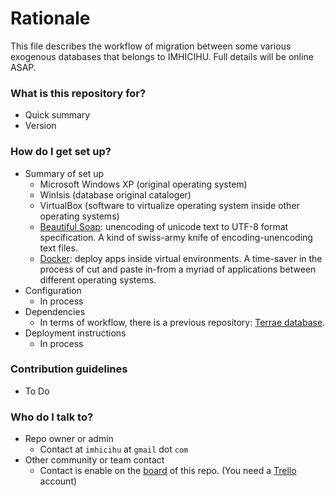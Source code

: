 # Rationale #

This file describes the workflow of migration between some various exogenous databases that belongs to IMHICIHU. Full details will be online ASAP.
### What is this repository for? ###

* Quick summary
* Version

### How do I get set up? ###

* Summary of set up
    - Microsoft Windows XP (original operating system)
    - WinIsis (database original cataloger)
	- VirtualBox (software to virtualize operating system inside other operating systems)
	- [Beautiful Soap](https://www.crummy.com/software/BeautifulSoup/#Download): unencoding of unicode text to UTF-8 format specification. A kind of swiss-army knife of encoding-unencoding text files. 
	- [Docker](https://www.docker.com/): deploy apps inside virtual environments. A time-saver in the process of cut and paste in-from a myriad of applications between different operating systems.
* Configuration
	- In process
* Dependencies
     - In terms of workflow, there is a previous repository: [Terrae database](https://bitbucket.org/imhicihu/terrae-database).
* Deployment instructions
	- In process
	
### Contribution guidelines ###

* To Do


### Who do I talk to? ###

* Repo owner or admin
	- Contact at `imhicihu` at `gmail` dot `com`
* Other community or team contact
	- Contact is enable on the [board](https://bitbucket.org/imhicihu/bibliographical-database-migration/addon/trello/trello-board) of this repo. (You need a [Trello](https://trello.com/) account)